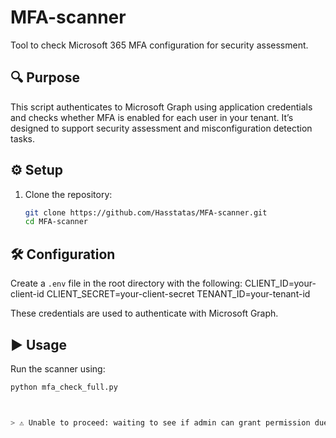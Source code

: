 # MFA-scanner

Tool to check Microsoft 365 MFA configuration for security assessment.

## 🔍 Purpose

This script authenticates to Microsoft Graph using application credentials and checks whether MFA is enabled for each user in your tenant. It’s designed to support security assessment and misconfiguration detection tasks.

## ⚙️ Setup

1. Clone the repository:
   ```bash
   git clone https://github.com/Hasstatas/MFA-scanner.git
   cd MFA-scanner

## 🛠️ Configuration

Create a `.env` file in the root directory with the following:
CLIENT_ID=your-client-id
CLIENT_SECRET=your-client-secret
TENANT_ID=your-tenant-id

These credentials are used to authenticate with Microsoft Graph.

## ▶️ Usage

Run the scanner using:

```bash
python mfa_check_full.py



> ⚠️ Unable to proceed: waiting to see if admin can grant permission due to current access restrictions.
